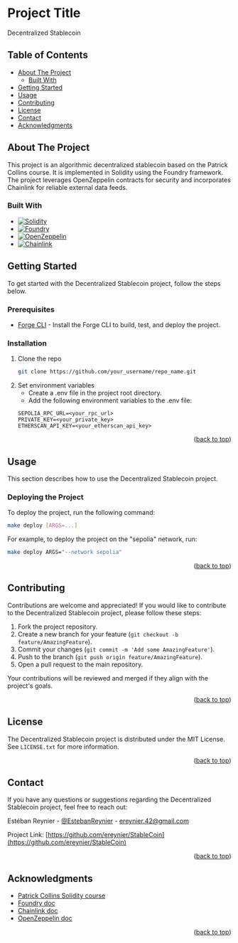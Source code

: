 <a name="readme-top"></a>

# Project Title

Decentralized Stablecoin

## Table of Contents

- [About The Project](#about-the-project)
  - [Built With](#built-with)
- [Getting Started](#getting-started)
- [Usage](#usage)
- [Contributing](#contributing)
- [License](#license)
- [Contact](#contact)
- [Acknowledgments](#acknowledgments)

## About The Project

This project is an algorithmic decentralized stablecoin based on the Patrick Collins course. It is implemented in Solidity using the Foundry framework. The project leverages OpenZeppelin contracts for security and incorporates Chainlink for reliable external data feeds.

### Built With

- [![Solidity](https://img.shields.io/badge/Solidity-363636?style=for-the-badge&logo=solidity&logoColor=white)](https://soliditylang.org/)
- [![Foundry](https://img.shields.io/badge/Foundry-008EFD?style=for-the-badge&logo=ethereum&logoColor=white)](https://book.getfoundry.sh/)
- [![OpenZeppelin](https://img.shields.io/badge/OpenZeppelin-2D3436?style=for-the-badge&logo=ethereum&logoColor=white)](https://openzeppelin.com/)
- [![Chainlink](https://img.shields.io/badge/Chainlink-375BD2?style=for-the-badge&logo=chainlink&logoColor=white)](https://chain.link/)

## Getting Started

To get started with the Decentralized Stablecoin project, follow the steps below.

### Prerequisites

- [Forge CLI](https://github.com/austintgriffith/cli) - Install the Forge CLI to build, test, and deploy the project.

### Installation

1. Clone the repo
   ```sh
   git clone https://github.com/your_username/repo_name.git
    ```
2. Set environment variables
    - Create a .env file in the project root directory.
    - Add the following environment variables to the .env file:
    ```env
    SEPOLIA_RPC_URL=<your_rpc_url>
    PRIVATE_KEY=<your_private_key>
    ETHERSCAN_API_KEY=<your_etherscan_api_key>
    ```

<p align="right">(<a href="#readme-top">back to top</a>)</p>

## Usage

This section describes how to use the Decentralized Stablecoin project.

### Deploying the Project

To deploy the project, run the following command:

```sh
make deploy [ARGS=...]
```

For example, to deploy the project on the "sepolia" network, run:

```sh
make deploy ARGS="--network sepolia"
```

<p align="right">(<a href="#readme-top">back to top</a>)</p>

<!-- CONTRIBUTING -->
## Contributing

Contributions are welcome and appreciated! If you would like to contribute to the Decentralized Stablecoin project, please follow these steps:

1. Fork the project repository.
2. Create a new branch for your feature (`git checkout -b feature/AmazingFeature`).
3. Commit your changes (`git commit -m 'Add some AmazingFeature'`).
4. Push to the branch (`git push origin feature/AmazingFeature`).
5. Open a pull request to the main repository.

Your contributions will be reviewed and merged if they align with the project's goals.

<p align="right">(<a href="#readme-top">back to top</a>)</p>

## License

The Decentralized Stablecoin project is distributed under the MIT License. See `LICENSE.txt` for more information.

<p align="right">(<a href="#readme-top">back to top</a>)</p>

<!-- CONTACT -->
## Contact

If you have any questions or suggestions regarding the Decentralized Stablecoin project, feel free to reach out:

Estéban Reynier - [@EstebanReynier](https://twitter.com/EstebanReynier) - [ereynier.42@gmail.com](mailto:ereynier.42@gmail.com)

Project Link: [https://github.com/ereynier/StableCoin](https://github.com/ereynier/StableCoin)

<p align="right">(<a href="#readme-top">back to top</a>)</p>

<!-- ACKNOWLEDGMENTS -->
## Acknowledgments

* [Patrick Collins Solidity course](https://www.youtube.com/playlist?list=PL4Rj_WH6yLgWe7TxankiqkrkVKXIwOP42)
* [Foundry doc](https://book.getfoundry.sh/)
* [Chainlink doc](https://docs.chain.link/)
* [OpenZeppelin doc](https://docs.openzeppelin.com/contracts/4.x/)
<p align="right">(<a href="#readme-top">back to top</a>)</p>
